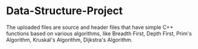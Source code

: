 # Data-Structure-Project

The uploaded files are source and header files 
that have simple C++ functions based on various algorithms, like
Breadth First,
Depth First,
Prim's Algorithm,
Kruskal's Algorithm,
Dijkstra's Algorithm.
